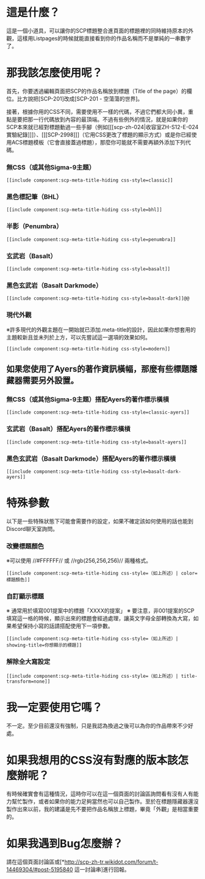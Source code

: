 # 這是什麼？

這是一個小道具，可以讓你的SCP標題整合進頁面的標題裡的同時維持原本的外觀，這樣用Listpages的時候就能直接看到你的作品名稱而不是單純的一串數字了。

# 那我該怎麼使用呢？

首先，你要透過編輯頁面把SCP的作品名稱放到標題（Title of the page）的欄位。比方說把[SCP-201]改成[SCP-201 - 空蕩蕩的世界]。

接著，根據你用的CSS不同，需要使用不一樣的代碼，不過它們都大同小異，重點是要把那一行代碼放到內容的最頂端。不過有些例外的情況，就是如果你的SCP本來就已經對標題動過一些手腳（例如[[[scp-zh-024|收容室ZH-S12-E-024實驗紀錄]]]）、[[[SCP-2998]]]（它用CSS更改了標題的顯示方式）或是你已經使用ACS標題模板（它會直接蓋過標題），那麼你可能就不需要再額外添加下列代碼。

### 無CSS（或其他Sigma-9主題）
```
[[include component:scp-meta-title-hiding css-style=classic]]
```

### 黑色標記筆（BHL）
```
[[include component:scp-meta-title-hiding css-style=bhl]]
```


### 半影（Penumbra）
```
[[include component:scp-meta-title-hiding css-style=penumbra]]
```

### 玄武岩（Basalt）
```
[[include component:scp-meta-title-hiding css-style=basalt]]
```

### 黑色玄武岩（Basalt Darkmode）
```
[[include component:scp-meta-title-hiding css-style=basalt-dark]]@@
```

### 現代外觀
※許多現代的外觀主題在一開始就已添加.meta-title的設計，因此如果你想套用的主題較新且並未列於上方，可以先嘗試這一選項的效果如何。
```
[[include component:scp-meta-title-hiding css-style=modern]]
```


## **如果您使用了Ayers的著作資訊橫幅，那麼有些標題隱藏器需要另外設置。**

### 無CSS（或其他Sigma-9主題）搭配Ayers的著作標示橫槓
```
[[include component:scp-meta-title-hiding css-style=classic-ayers]]
```

### 玄武岩（Basalt）搭配Ayers的著作標示橫槓
```
[[include component:scp-meta-title-hiding css-style=basalt-ayers]]
```

### 黑色玄武岩（Basalt Darkmode）搭配Ayers的著作標示橫槓
```
[[include component:scp-meta-title-hiding css-style=basalt-dark-ayers]]
```

# 特殊參數

以下是一些特殊狀態下可能會需要作的設定，如果不確定該如何使用的話也能到Discord聊天室詢問。

### 改變標題顏色
※可以使用 //#FFFFFF// 或 //rgb(256,256,256)// 兩種格式。
```
[[include component:scp-meta-title-hiding css-style=（如上所述）| color=標題顏色]]
```

### 自訂顯示標題
※ 通常用於填寫001提案中的標題「XXXX的提案」
※ 要注意，非001提案的SCP填寫這一格的時候，顯示出來的標題會經過處理，讓英文字母全部轉換為大寫，如果希望保持小寫的話請搭配使用下一項參數。
```
[[include component:scp-meta-title-hiding css-style=（如上所述）| showing-title=你想顯示的標題]]
```

### 解除全大寫設定
```
[[include component:scp-meta-title-hiding css-style=（如上所述）| title-transform=none]]
```

# 我一定要使用它嗎？
不一定。至少目前還沒有強制，只是我認為換過之後可以為你的作品帶來不少好處。

# 如果我想用的CSS沒有對應的版本該怎麼辦呢？
有時候確實會有這種情況，這時你可以在這一個頁面的討論區詢問看有沒有人有能力幫忙製作，或者如果你的能力足夠當然也可以自己製作。至於在標題隱藏器還沒製作出來以前，我的建議是先不要把作品名稱放上標題，畢竟「外觀」是相當重要的。

# 如果我遇到Bug怎麼辦？
請在這個頁面討論區或[*http://scp-zh-tr.wikidot.com/forum/t-14469304/#post-5195840 這一討論串]進行回報。
